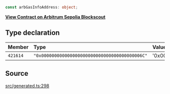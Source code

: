 ```ts
const arbGasInfoAddress: object;
```

[__View Contract on Arbitrum Sepolia Blockscout__](https://sepolia-explorer.arbitrum.io/address/0x000000000000000000000000000000000000006c)

## Type declaration

| Member | Type | Value |
| :------ | :------ | :------ |
| `421614` | `"0x000000000000000000000000000000000000006C"` | '0x000000000000000000000000000000000000006C' |

## Source

[src/generated.ts:298](https://github.com/OffchainLabs/arbitrum-orbit-sdk/blob/efea61c53fc08d3a6a336315cc447bc7613aada5/src/generated.ts#L298)
